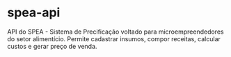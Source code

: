 # spea-api
API do SPEA - Sistema de Precificação voltado para microempreendedores do setor alimentício. Permite cadastrar insumos, compor receitas, calcular custos e gerar preço de venda.
